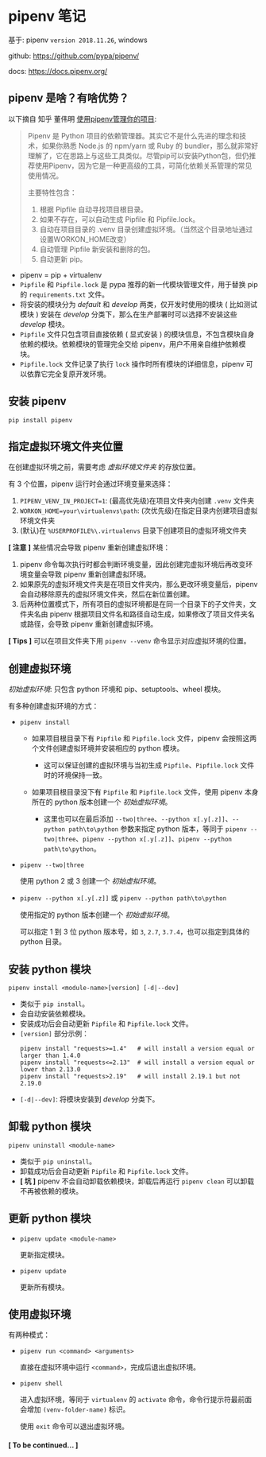 # pipenv 笔记

基于: pipenv `version 2018.11.26`, windows

github: <https://github.com/pypa/pipenv/>

docs: <https://docs.pipenv.org/>

## pipenv 是啥？有啥优势？

以下摘自 知乎 董伟明 [使用pipenv管理你的项目](<https://zhuanlan.zhihu.com/p/32913361>):

> Pipenv 是 Python 项目的依赖管理器。其实它不是什么先进的理念和技术，如果你熟悉 Node.js 的 npm/yarn 或 Ruby 的 bundler，那么就非常好理解了，它在思路上与这些工具类似。尽管pip可以安装Python包，但仍推荐使用Pipenv，因为它是一种更高级的工具，可简化依赖关系管理的常见使用情况。
>
> 主要特性包含：
>
> 1. 根据 Pipfile 自动寻找项目根目录。
> 2. 如果不存在，可以自动生成 Pipfile 和 Pipfile.lock。
> 3. 自动在项目目录的 .venv 目录创建虚拟环境。（当然这个目录地址通过设置WORKON_HOME改变）
> 4. 自动管理 Pipfile 新安装和删除的包。
> 5. 自动更新 pip。

* pipenv = pip + virtualenv
* `Pipfile` 和 `Pipfile.lock` 是 pypa 推荐的新一代模块管理文件，用于替换 pip 的 `requirements.txt` 文件。
* 将安装的模块分为 *default* 和 *develop* 两类，仅开发时使用的模块 ( 比如测试模块 ) 安装在 *develop* 分类下，那么在生产部署时可以选择不安装这些 *develop* 模块。
* `Pipfile` 文件只包含项目直接依赖 ( 显式安装 ) 的模块信息，不包含模块自身依赖的模块。依赖模块的管理完全交给 pipenv，用户不用亲自维护依赖模块。
* `Pipfile.lock` 文件记录了执行 `lock` 操作时所有模块的详细信息，pipenv 可以依靠它完全复原开发环境。

## 安装 pipenv

`pip install pipenv`

## 指定虚拟环境文件夹位置

在创建虚拟环境之前，需要考虑 *虚拟环境文件夹* 的存放位置。

有 3 个位置，pipenv 运行时会通过环境变量来选择：

1. `PIPENV_VENV_IN_PROJECT=1`: (最高优先级)在项目文件夹内创建 `.venv` 文件夹
2. `WORKON_HOME=your\virtualenvs\path`: (次优先级)在指定目录内创建项目虚拟环境文件夹
3. (默认)在 `%USERPROFILE%\.virtualenvs` 目录下创建项目的虚拟环境文件夹

**[ 注意 ]** 某些情况会导致 pipenv 重新创建虚拟环境：
1. pipenv 命令每次执行时都会判断环境变量，因此创建完虚拟环境后再改变环境变量会导致 pipenv 重新创建虚拟环境。
2. 如果原先的虚拟环境文件夹是在项目文件夹内，那么更改环境变量后，pipenv 会自动移除原先的虚拟环境文件夹，然后在新位置创建。
3. 后两种位置模式下，所有项目的虚拟环境都是在同一个目录下的子文件夹，文件夹名由 pipenv 根据项目文件名和路径自动生成，如果修改了项目文件夹名或路径，会导致 pipenv 重新创建虚拟环境。

**[ Tips ]** 可以在项目文件夹下用 `pipenv --venv` 命令显示对应虚拟环境的位置。

## 创建虚拟环境

*初始虚拟环境*: 只包含 python 环境和 pip、setuptools、wheel 模块。

有多种创建虚拟环境的方式：

* `pipenv install`

  + 如果项目根目录下有 `Pipfile` 和 `Pipfile.lock` 文件，pipenv 会按照这两个文件创建虚拟环境并安装相应的 python 模块。
    - 这可以保证创建的虚拟环境与当初生成 `Pipfile`、`Pipfile.lock` 文件时的环境保持一致。

  + 如果项目根目录没下有 `Pipfile` 和 `Pipfile.lock` 文件，使用 pipenv 本身所在的 python 版本创建一个 *初始虚拟环境*。
    - 这里也可以在最后添加 `--two|three`、`--python x[.y[.z]]`、`--python path\to\python` 参数来指定 python 版本，等同于 `pipenv --two|three`、`pipenv --python x[.y[.z]]`、`pipenv --python path\to\python`。

* `pipenv --two|three`

  使用 python 2 或 3 创建一个 *初始虚拟环境*。

* `pipenv --python x[.y[.z]]` 或 `pipenv --python path\to\python`

  使用指定的 python 版本创建一个 *初始虚拟环境*。

  可以指定 1 到 3 位 python 版本号，如 `3`, `2.7`, `3.7.4`，也可以指定到具体的 python 目录。

## 安装 python 模块

`pipenv install <module-name>[version] [-d|--dev]`

* 类似于 `pip install`。
* 会自动安装依赖模块。
* 安装成功后会自动更新 `Pipfile` 和 `Pipfile.lock` 文件。
* `[version]` 部分示例：
    ```
    pipenv install "requests>=1.4"   # will install a version equal or larger than 1.4.0
    pipenv install "requests<=2.13"  # will install a version equal or lower than 2.13.0
    pipenv install "requests>2.19"   # will install 2.19.1 but not 2.19.0
    ```
* `[-d|--dev]`: 将模块安装到 *develop* 分类下。

## 卸载 python 模块

`pipenv uninstall <module-name>`

* 类似于 `pip uninstall`。
* 卸载成功后会自动更新 `Pipfile` 和 `Pipfile.lock` 文件。
* **[ 坑 ]** pipenv 不会自动卸载依赖模块，卸载后再运行 `pipenv clean` 可以卸载不再被依赖的模块。

## 更新 python 模块

* `pipenv update <module-name>`

  更新指定模块。

* `pipenv update`

  更新所有模块。

## 使用虚拟环境

有两种模式：

* `pipenv run <command> <arguments>`

  直接在虚拟环境中运行 `<command>`，完成后退出虚拟环境。

* `pipenv shell`

  进入虚拟环境，等同于 `virtualenv` 的 `activate` 命令，命令行提示符最前面会增加 `(venv-folder-name)` 标识。

  使用 `exit` 命令可以退出虚拟环境。



#### [ To be continued... ]